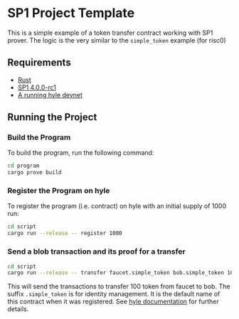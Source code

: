 # SP1 Project Template

This is a simple example of a token transfer contract working with SP1 prover.
The logic is the very similar to the `simple_token` example (for risc0)

## Requirements

- [Rust](https://rustup.rs/)
- [SP1 4.0.0-rc1](https://docs.succinct.xyz/getting-started/install.html)
- [A running hyle devnet](https://docs.hyle.eu/developers/quickstart/devnet/)

## Running the Project

### Build the Program

To build the program, run the following command:

```sh
cd program
cargo prove build
```

### Register the Program on hyle

To register the program (i.e. contract) on hyle with an initial supply of 1000 run:

```sh
cd script
cargo run --release -- register 1000
```

### Send a blob transaction and its proof for a transfer

```sh
cd script
cargo run --release -- transfer faucet.simple_token bob.simple_token 100
```

This will send the transactions to transfer 100 token from faucet to bob. The suffix `.simple_token` is for identity management. 
It is the default name of this contract when it was registered. See [hyle documentation](https://docs.hyle.eu/developers/general-doc/identity/) for further details.


